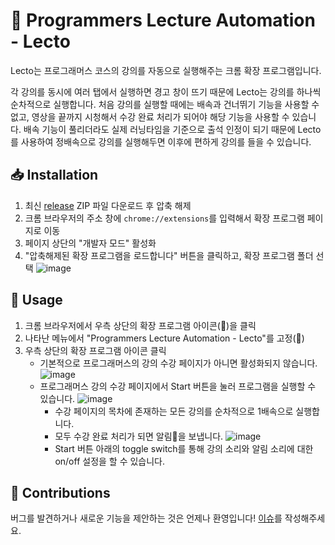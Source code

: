 # 🚀 Programmers Lecture Automation - Lecto

Lecto는 프로그래머스 코스의 강의를 자동으로 실행해주는 크롬 확장 프로그램입니다.

각 강의를 동시에 여러 탭에서 실행하면 경고 창이 뜨기 때문에 Lecto는 강의를 하나씩 순차적으로 실행합니다. 처음 강의를 실행할 때에는 배속과 건너뛰기 기능을 사용할 수 없고, 영상을 끝까지 시청해서 수강 완료 처리가 되어야 해당 기능을 사용할 수 있습니다. 배속 기능이 풀리더라도 실제 러닝타임을 기준으로 출석 인정이 되기 때문에 Lecto를 사용하여 정배속으로 강의를 실행해두면 이후에 편하게 강의를 들을 수 있습니다.

## 📥 Installation

1. 최신 [release](https://github.com/do0ori/lecto-programmers/releases) ZIP 파일 다운로드 후 압축 해제
2. 크롬 브라우저의 주소 창에 `chrome://extensions`를 입력해서 확장 프로그램 페이지로 이동
3. 페이지 상단의 "개발자 모드" 활성화
4. "압축해제된 확장 프로그램을 로드합니다" 버튼을 클릭하고, 확장 프로그램 폴더 선택
   ![image](https://github.com/do0ori/lecto-programmers/assets/71831926/be6c0313-fdeb-4c7d-a54a-859f88ac2d68)

## 📖 Usage

1. 크롬 브라우저에서 우측 상단의 확장 프로그램 아이콘(🧩)을 클릭
2. 나타난 메뉴에서 "Programmers Lecture Automation - Lecto"를 고정(📌)
3. 우측 상단의 확장 프로그램 아이콘 클릭
   - 기본적으로 프로그래머스의 강의 수강 페이지가 아니면 활성화되지 않습니다.
     ![image](https://github.com/do0ori/lecto-programmers/assets/71831926/b950edff-e09d-4f13-8bf3-decd5ad43b8b)
   - 프로그래머스 강의 수강 페이지에서 Start 버튼을 눌러 프로그램을 실행할 수 있습니다.
     ![image](https://github.com/do0ori/lecto-programmers/assets/71831926/25e653fa-217b-4704-91c2-f4d78ff3baa3)
     - 수강 페이지의 목차에 존재하는 모든 강의를 순차적으로 1배속으로 실행합니다.
     - 모두 수강 완료 처리가 되면 알림🔔을 보냅니다.
       ![image](https://github.com/do0ori/lecto-programmers/assets/71831926/2725cd0e-5131-41bf-a2b0-ce4c388524ff)
     - Start 버튼 아래의 toggle switch를 통해 강의 소리와 알림 소리에 대한 on/off 설정을 할 수 있습니다.

## 🤝 Contributions

버그를 발견하거나 새로운 기능을 제안하는 것은 언제나 환영입니다! [이슈](https://github.com/do0ori/lecto-programmers/issues)를 작성해주세요.
